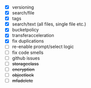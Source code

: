 - [x] versioning
- [x] search/file
- [x] tags
- [x] search/text (all files, single file etc.)
- [x] bucketpolicy
- [x] transferacceleration
- [x] fix duplications
- [ ] re-enable prompt/select logic
- [ ] fix code smells
- [ ] github issues
- [ ] ~~storageclass~~
- [ ] ~~encryption~~
- [ ] ~~objectlock~~
- [ ] ~~mfadelete~~
